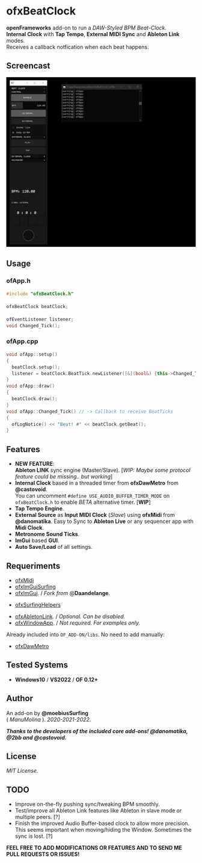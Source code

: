 # ofxBeatClock

**openFrameworks** add-on to run a *DAW-Styled BPM Beat-Clock*.  
**Internal Clock** with **Tap Tempo**, **External MIDI Sync** and **Ableton Link** modes.  
Receives a callback notfication when each beat happens.  

## Screencast

![](/readme_images/ofxBeatClock.gif)  

## Usage

### ofApp.h
```cpp
#include "ofxBeatClock.h"

ofxBeatClock beatClock;

ofEventListener listener;
void Changed_Tick();
```

### ofApp.cpp
```cpp
void ofApp::setup()
{
  beatClock.setup();
  listener = beatClock.BeatTick.newListener([&](bool&) {this->Changed_Tick(); });
}
void ofApp::draw()
{
  beatClock.draw();
}
void ofApp::Changed_Tick() // -> Callback to receive BeatTicks
{
  ofLogNotice() << "Beat! #" << beatClock.getBeat();
}
```

## Features

* **NEW FEATURE**:  
  **Ableton LINK** sync engine (Master/Slave). [*WIP: Maybe some protocol feature could be missing.. but working*]  
* **Internal Clock** based in a threaded timer from **ofxDawMetro** from **@castovoid**.  
You can uncomment ```#define USE_AUDIO_BUFFER_TIMER_MODE``` on ```ofxBeatClock.h``` to enable *BETA* alternative timer. [**WIP**]
* **Tap Tempo Engine**.
* **External Source** as **Input MIDI Clock** (*Slave*) using **ofxMidi** from **@danomatika**. Easy to Sync to **Ableton Live** or any sequencer app with **Midi Clock**.
* **Metronome Sound Ticks**.
* **ImGui** based **GUI**.  
* **Auto Save/Load** of all settings.

## Requeriments

* [ofxMidi](https://github.com/danomatika/ofxMidi)  
* [ofxImGuiSurfing](https://github.com/moebiussurfing/ofxSurfingImGui)
* [ofxImGui](https://github.com/Daandelange/ofxImGui/). / _Fork from_ @**Daandelange**.  
- [ofxSurfingHelpers](https://github.com/moebiussurfing/ofxSurfingHelpers)
* [ofxAbletonLink](https://github.com/2bbb/ofxAbletonLink). / _Optional. Can be disabled._  
* [ofxWindowApp](https://github.com/moebiussurfing/ofxWindowApp). / _Not required. For examples only._  

Already included into ```OF_ADD-ON/libs```. No need to add manually:  
* [ofxDawMetro](https://github.com/castovoid/ofxDawMetro)  

## Tested Systems
- **Windows10** / **VS2022** / **OF 0.12+**

## Author
An add-on by **@moebiusSurfing**  
( _ManuMolina_ ). _2020-2021-2022_.

**_Thanks to the developers of the included core add-ons! @danomatika, @2bb and @castovoid._**

## License
*MIT License.*

## TODO
* Improve on-the-fly pushing sync/tweaking BPM smoothly.
* Test/improve all Ableton Link features like Ableton in slave mode or multiple peers. [?]
* Finish the improved Audio Buffer-based clock to allow more precision.  
This seems important when moving/hiding the Window. Sometimes the sync is lost. [?]

**FEEL FREE TO ADD MODIFICATIONS OR FEATURES AND TO SEND ME PULL REQUESTS OR ISSUES!**
